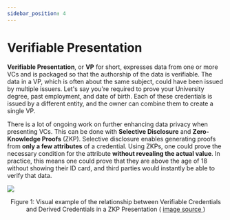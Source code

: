 ```yaml
---
sidebar_position: 4
---
```


# Verifiable Presentation

**Verifiable Presentation**, or **VP** for short, expresses data from one or more VCs and is packaged so that the authorship of the data is verifiable. The data in a VP, which is often about the same subject, could have been issued by multiple issuers. Let's say you're required to prove your University degree, past employment, and date of birth. Each of these credentials is issued by a different entity, and the owner can combine them to create a single VP.

There is a lot of ongoing work on further enhancing data privacy when presenting VCs. This can be done with **Selective Disclosure** and **Zero-Knowledge Proofs** (ZKP). Selective disclosure enables generating proofs from **only a few attributes** of a credential. Using ZKPs, one could prove the necessary condition for the attribute **without revealing the actual value**. In practice, this means one could prove that they are above the age of 18 without showing their ID card, and third parties would instantly be able to verify that data.

![](https://www.w3.org/TR/vc-data-model/diagrams/zkp-cred-pres.svg)

<center>
  Figure 1: Visual example of the relationship between Verifiable Credentials
  and Derived Credentials in a ZKP Presentation (
  <a href="https://www.w3.org/TR/vc-data-model/diagrams/zkp-cred-pres.svg">
    image source
  </a>
  )
</center>
